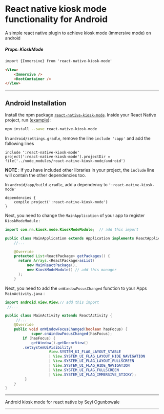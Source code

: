 # React native kiosk mode functionality for Android

A simple react native plugin to achieve kiosk mode (immersive mode) on android


##### Props: KioskMode

```html
import {Immersive} from 'react-native-kiosk-mode'

<View>
    <Immersive />
    <RootContainer />
</View>
```

------------

## Android Installation

Install the npm package [`react-native-kiosk-mode`](https://www.npmjs.com/package/react-native-kiosk-mode). Inside your React Native project, run ([example](https://github.com/sciphergfx/react-native-kiosk-mode/tree/master/example)):
```bash
npm install --save react-native-kiosk-mode
```

In `android/settings.gradle`, remove the line `include ':app'` and add the following lines
```
include ':react-native-kiosk-mode'
project(':react-native-kiosk-mode').projectDir = file('../node_modules/react-native-kiosk-mode/android')
```
**NOTE** : If you have included other libraries in your project, the `include` line will contain the other dependencies too.

In `android/app/build.gradle`, add a dependency to `':react-native-kiosk-mode'`

```
dependencies {
    compile project(':react-native-kiosk-mode')
}
```

Next, you need to change the `MainApplication` of your app to register `KioskModeModule` :
```java
import com.rn.kiosk.mode.KioskModeModule;  // add this import

public class MainApplication extends Application implements ReactApplication {
    //...

    @Override
    protected List<ReactPackage> getPackages() {
      return Arrays.<ReactPackage>asList(
          new MainReactPackage(),
          new KioskModeModule() // add this manager
      );
    }
```
Next, you need to add the `onWindowFocusChanged` function to your Apps `MainActivity.java` :
```java
import android.view.View;// add this import
 //...

public class MainActivity extends ReactActivity {
     //...
    @Override
    public void onWindowFocusChanged(boolean hasFocus) {
            super.onWindowFocusChanged(hasFocus);
        if (hasFocus) {
            getWindow().getDecorView()
        .setSystemUiVisibility(
                    View.SYSTEM_UI_FLAG_LAYOUT_STABLE
                    | View.SYSTEM_UI_FLAG_LAYOUT_HIDE_NAVIGATION
                    | View.SYSTEM_UI_FLAG_LAYOUT_FULLSCREEN
                    | View.SYSTEM_UI_FLAG_HIDE_NAVIGATION
                    | View.SYSTEM_UI_FLAG_FULLSCREEN
                    | View.SYSTEM_UI_FLAG_IMMERSIVE_STICKY);
         }
    }
}
```

---

Android kiosk mode for react native by Seyi Ogunbowale

---
